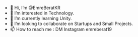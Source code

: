   - 👋 Hi, I’m @EmreBeratKR
- 👀 I’m interested in Technology.
- 🌱 I’m currently learning Unity.
- 💞️ I’m looking to collaborate on Startups and Small Projects.
- 📫 How to reach me : DM Instagram emreberat19

<!---
EmreBeratKR/EmreBeratKR is a ✨ special ✨ repository because its `README.md` (this file) appears on your GitHub profile.
You can click the Preview link to take a look at your changes.
--->

